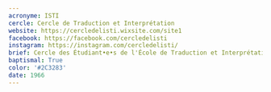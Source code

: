 ```yaml
---
acronyme: ISTI
cercle: Cercle de Traduction et Interprétation
website: https://cercledelisti.wixsite.com/site1
facebook: https://facebook.com/cercledelisti
instagram: https://instagram.com/cercledelisti/
brief: Cercle des Étudiant•e•s de l'École de Traduction et Interprétation Isti-Cooremans
baptismal: True
color: '#2C3283'
date: 1966
---
```

